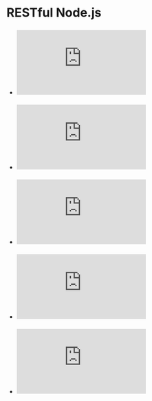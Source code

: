 # RESTful Node.js 


- ### ![라우팅](https://github.com/banziha104/RESTful_Nodejs_Example/blob/master/markdown/Routing.md)

- ### ![요청처리](https://github.com/banziha104/RESTful_Nodejs_Example/blob/master/markdown/Request.md)

- ### ![응답](https://github.com/banziha104/RESTful_Nodejs_Example/blob/master/markdown/Response.md)

- ### ![MySQL](https://github.com/banziha104/RESTful_Nodejs_Example/blob/master/markdown/MySQL.md)

- ### ![MongoDB](https://github.com/banziha104/RESTful_Nodejs_Example/blob/master/markdown/MongoDB.md)
